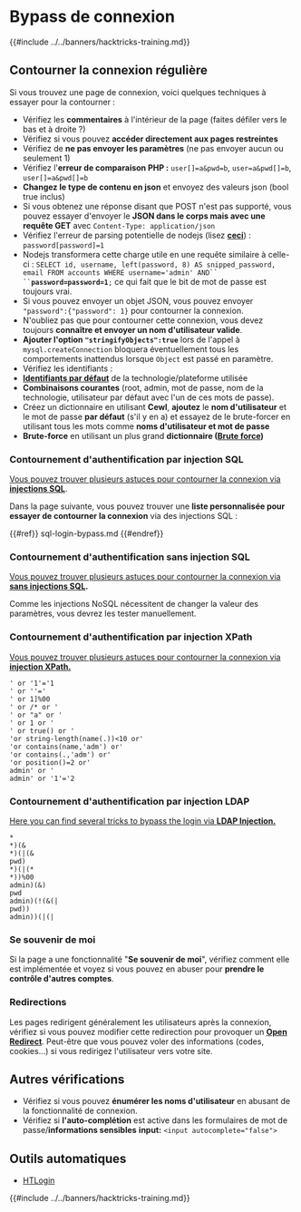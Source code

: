 # Bypass de connexion

{{#include ../../banners/hacktricks-training.md}}

## **Contourner la connexion régulière**

Si vous trouvez une page de connexion, voici quelques techniques à essayer pour la contourner :

- Vérifiez les **commentaires** à l'intérieur de la page (faites défiler vers le bas et à droite ?)
- Vérifiez si vous pouvez **accéder directement aux pages restreintes**
- Vérifiez de **ne pas envoyer les paramètres** (ne pas envoyer aucun ou seulement 1)
- Vérifiez l'**erreur de comparaison PHP :** `user[]=a&pwd=b`, `user=a&pwd[]=b`, `user[]=a&pwd[]=b`
- **Changez le type de contenu en json** et envoyez des valeurs json (bool true inclus)
- Si vous obtenez une réponse disant que POST n'est pas supporté, vous pouvez essayer d'envoyer le **JSON dans le corps mais avec une requête GET** avec `Content-Type: application/json`
- Vérifiez l'erreur de parsing potentielle de nodejs (lisez [**ceci**](https://flattsecurity.medium.com/finding-an-unseen-sql-injection-by-bypassing-escape-functions-in-mysqljs-mysql-90b27f6542b4)) : `password[password]=1`
- Nodejs transformera cette charge utile en une requête similaire à celle-ci : ` SELECT id, username, left(password, 8) AS snipped_password, email FROM accounts WHERE username='admin' AND`` `` `**`password=password=1`**`;` ce qui fait que le bit de mot de passe est toujours vrai.
- Si vous pouvez envoyer un objet JSON, vous pouvez envoyer `"password":{"password": 1}` pour contourner la connexion.
- N'oubliez pas que pour contourner cette connexion, vous devez toujours **connaître et envoyer un nom d'utilisateur valide**.
- **Ajouter l'option `"stringifyObjects":true`** lors de l'appel à `mysql.createConnection` bloquera éventuellement tous les comportements inattendus lorsque `Object` est passé en paramètre.
- Vérifiez les identifiants :
- [**Identifiants par défaut**](../../generic-hacking/brute-force.md#default-credentials) de la technologie/plateforme utilisée
- **Combinaisons courantes** (root, admin, mot de passe, nom de la technologie, utilisateur par défaut avec l'un de ces mots de passe).
- Créez un dictionnaire en utilisant **Cewl**, **ajoutez** le **nom d'utilisateur** et le mot de passe **par défaut** (s'il y en a) et essayez de le brute-forcer en utilisant tous les mots comme **noms d'utilisateur et mot de passe**
- **Brute-force** en utilisant un plus grand **dictionnaire (**[**Brute force**](../../generic-hacking/brute-force.md#http-post-form)**)**

### Contournement d'authentification par injection SQL

[Vous pouvez trouver plusieurs astuces pour contourner la connexion via **injections SQL**](../sql-injection/index.html#authentication-bypass).

Dans la page suivante, vous pouvez trouver une **liste personnalisée pour essayer de contourner la connexion** via des injections SQL :

{{#ref}}
sql-login-bypass.md
{{#endref}}

### Contournement d'authentification sans injection SQL

[Vous pouvez trouver plusieurs astuces pour contourner la connexion via **sans injections SQL**](../nosql-injection.md#basic-authentication-bypass)**.**

Comme les injections NoSQL nécessitent de changer la valeur des paramètres, vous devrez les tester manuellement.

### Contournement d'authentification par injection XPath

[Vous pouvez trouver plusieurs astuces pour contourner la connexion via **injection XPath.**](../xpath-injection.md#authentication-bypass)
```
' or '1'='1
' or ''='
' or 1]%00
' or /* or '
' or "a" or '
' or 1 or '
' or true() or '
'or string-length(name(.))<10 or'
'or contains(name,'adm') or'
'or contains(.,'adm') or'
'or position()=2 or'
admin' or '
admin' or '1'='2
```
### Contournement d'authentification par injection LDAP

[Here you can find several tricks to bypass the login via **LDAP Injection.**](../ldap-injection.md#login-bypass)
```
*
*)(&
*)(|(&
pwd)
*)(|(*
*))%00
admin)(&)
pwd
admin)(!(&(|
pwd))
admin))(|(|
```
### Se souvenir de moi

Si la page a une fonctionnalité "**Se souvenir de moi**", vérifiez comment elle est implémentée et voyez si vous pouvez en abuser pour **prendre le contrôle d'autres comptes**.

### Redirections

Les pages redirigent généralement les utilisateurs après la connexion, vérifiez si vous pouvez modifier cette redirection pour provoquer un [**Open Redirect**](../open-redirect.md). Peut-être que vous pouvez voler des informations (codes, cookies...) si vous redirigez l'utilisateur vers votre site.

## Autres vérifications

- Vérifiez si vous pouvez **énumérer les noms d'utilisateur** en abusant de la fonctionnalité de connexion.
- Vérifiez si **l'auto-complétion** est active dans les formulaires de mot de passe/**informations sensibles** **input:** `<input autocomplete="false">`

## Outils automatiques

- [HTLogin](https://github.com/akinerkisa/HTLogin)



{{#include ../../banners/hacktricks-training.md}}
